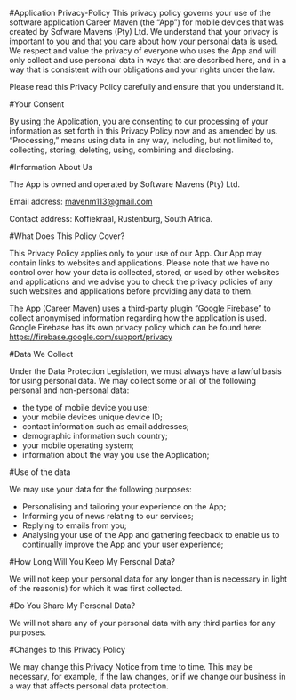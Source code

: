 #Application Privacy-Policy
This privacy policy governs your use of the software application Career Maven (the “App”) for mobile devices that was created by Sofware Mavens (Pty) Ltd. We understand that your privacy is important to you and that you care about how your personal data is used. We respect and value the privacy of everyone who uses the App and will only collect and use personal data in ways that are described here, and in a way that is consistent with our obligations and your rights under the law.

Please read this Privacy Policy carefully and ensure that you understand it.

#Your Consent

By using the Application, you are consenting to our processing of your information as set forth in this Privacy Policy now and as amended by us. “Processing,” means using data in any way, including, but not limited to, collecting, storing, deleting, using, combining and disclosing.

#Information About Us

The App is owned and operated by Software Mavens (Pty) Ltd.

Email address: mavenm113@gmail.com

Contact address: Koffiekraal, Rustenburg, South Africa.

#What Does This Policy Cover?

This Privacy Policy applies only to your use of our App. Our App may contain links to websites and applications. Please note that we have no control over how your data is collected, stored, or used by other websites and applications and we advise you to check the privacy policies of any such websites and applications before providing any data to them.

The App (Career Maven) uses a third-party plugin “Google Firebase” to collect anonymised information regarding how the application is used. Google Firebase has its own privacy policy which can be found here: https://firebase.google.com/support/privacy

#Data We Collect

Under the Data Protection Legislation, we must always have a lawful basis for using personal data. We may collect some or all of the following personal and non-personal data:

- the type of mobile device you use;
- your mobile devices unique device ID;
- contact information such as email addresses;
- demographic information such country;
- your mobile operating system;
- information about the way you use the Application;

#Use of the data

We may use your data for the following purposes:

- Personalising and tailoring your experience on the App;
- Informing you of news relating to our services;
- Replying to emails from you;
- Analysing your use of the App and gathering feedback to enable us to continually improve the App and your user experience;

#How Long Will You Keep My Personal Data?

We will not keep your personal data for any longer than is necessary in light of the reason(s) for which it was first collected.

#Do You Share My Personal Data?

We will not share any of your personal data with any third parties for any purposes.

#Changes to this Privacy Policy

We may change this Privacy Notice from time to time. This may be necessary, for example, if the law changes, or if we change our business in a way that affects personal data protection.


